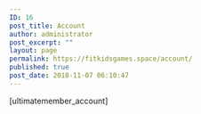 ```yaml
---
ID: 16
post_title: Account
author: administrator
post_excerpt: ""
layout: page
permalink: https://fitkidsgames.space/account/
published: true
post_date: 2018-11-07 06:10:47
---
```

[ultimatemember_account]